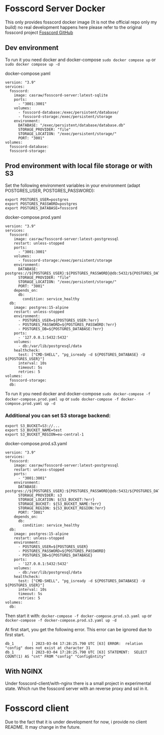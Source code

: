 # Fosscord Server Docker
This only provides fosscord docker image (It is not the official repo only my build) no real development happens here please refer to the original fosscord project [Fosscord GitHub](https://github.com/fosscord)



## Dev environment

To run it you need docker and docker-compose
`sudo docker compose up` or `sudo docker compose up -d`

docker-compose.yaml
```
version: "3.9"
services:
  fosscord:
    image: casraw/fosscord-server:latest-sqlite
    ports:
      - "3001:3001"
    volumes:
      - fosscord-database:/exec/persistent/database/
      - fosscord-storage:/exec/persistent/storage
    environment:
      DATABASE: "/exec/persistent/database/database.db"
      STORAGE_PROVIDER: "file"
      STORAGE_LOCATION: "/exec/persistent/storage/"
      PORT: "3001"
volumes:
  fosscord-database:
  fosscord-storage:
```

## Prod environment with local file storage or with S3

Set the following environment variables in your environment (adapt POSTGRES_USER, POSTGRES_PASSWORD):

```
export POSTGRES_USER=postgres
export POSTGRES_PASSWORD=postgres
export POSTGRES_DATABASE=fosscord
```
docker-compose.prod.yaml
```
version: "3.9"
services:
  fosscord:
    image: casraw/fosscord-server:latest-postgressql
    restart: unless-stopped
    ports:
      - "3001:3001"
    volumes:
      - fosscord-storage:/exec/persistent/storage
    environment:
      DATABASE: postgres://${POSTGRES_USER}:${POSTGRES_PASSWORD}@db:5432/${POSTGRES_DATABASE}
      STORAGE_PROVIDER: "file"
      STORAGE_LOCATION: "/exec/persistent/storage/"
      PORT: "3001"
    depends_on:
      db:
        condition: service_healthy
  db:
    image: postgres:15-alpine
    restart: unless-stopped
    environment:
      - POSTGRES_USER=${POSTGRES_USER:?err}
      - POSTGRES_PASSWORD=${POSTGRES_PASSWORD:?err}
      - POSTGRES_DB=${POSTGRES_DATABASE:?err}
    ports:
      - '127.0.0.1:5432:5432'
    volumes: 
      - db:/var/lib/postgresql/data
    healthcheck:
      test: ["CMD-SHELL", "pg_isready -d ${POSTGRES_DATABASE} -U ${POSTGRES_USER}"]
      interval: 10s
      timeout: 5s
      retries: 5
volumes:
  fosscord-storage:
  db:
```
To run it you need docker and docker-compose
`sudo docker-compose -f docker-compose.prod.yaml up` or `sudo docker-compose -f docker-compose.prod.yaml up -d`

### Additional you can set S3 storage backend:

```
export S3_BUCKET=S3://...
export S3_BUCKET_NAME=test
export S3_BUCKET_REGION=eu-central-1
```

docker-compose.prod.s3.yaml
```
version: "3.9"
services:
  fosscord:
    image: casraw/fosscord-server:latest-postgressql
    restart: unless-stopped
    ports:
      - "3001:3001"
    environment:
      DATABASE: postgres://${POSTGRES_USER}:${POSTGRES_PASSWORD}@db:5432/${POSTGRES_DATABASE}
      STORAGE_PROVIDER: s3
      STORAGE_LOCATION: ${S3_BUCKET:?err}
      STORAGE_BUCKET: ${S3_BUCKET_NAME:?err}
      STORAGE_REGION: ${S3_BUCKET_REGION:?err}
      PORT: "3001"
    depends_on:
      db:
        condition: service_healthy
  db:
    image: postgres:15-alpine
    restart: unless-stopped
    environment:
      - POSTGRES_USER=${POSTGRES_USER}
      - POSTGRES_PASSWORD=${POSTGRES_PASSWORD}
      - POSTGRES_DB=${POSTGRES_DATABASE}
    ports:
      - '127.0.0.1:5432:5432'
    volumes: 
      - db:/var/lib/postgresql/data
    healthcheck:
      test: ["CMD-SHELL", "pg_isready -d ${POSTGRES_DATABASE} -U ${POSTGRES_USER}"]
      interval: 10s
      timeout: 5s
      retries: 5
volumes:
  db:
```

Then start it with: `docker-compose -f docker-compose.prod.s3.yaml up` or `docker-compose -f docker-compose.prod.s3.yaml up -d`

At first start, you get the following error. This error can be ignored due to first start.

```
db_1        | 2023-03-04 17:28:25.790 UTC [63] ERROR:  relation "config" does not exist at character 31
db_1        | 2023-03-04 17:28:25.790 UTC [63] STATEMENT:  SELECT COUNT(1) AS "cnt" FROM "config" "ConfigEntity"
```

## With NGINX

Under fosscord-client/with-nginx there is a small project in experimental state. Which run the fosscord server with an reverse proxy and ssl in it.

# Fosscord client

Due to the fact that it is under development for now, i provide no client README. It may change in the future.